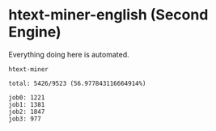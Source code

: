 # htext-miner-english (Second Engine)

Everything doing here is automated.

```
htext-miner

total: 5426/9523 (56.977843116664914%)

job0: 1221
job1: 1381
job2: 1847
job3: 977
```